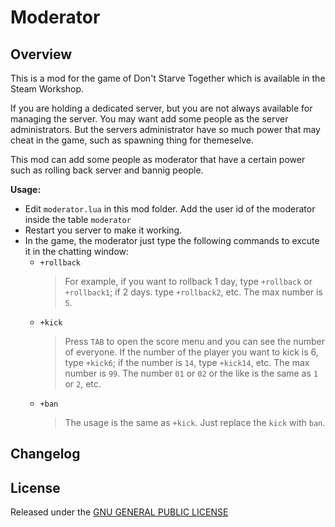 # Moderator

## Overview

This is a mod for the game of Don't Starve Together which is available in the Steam Workshop. 

If you are holding a dedicated server, but you are not always available for managing the server. You may want add some people as the server administrators. But the servers administrator have so much power that may cheat in the game, such as spawning thing for themeselve.

This mod can add some people as moderator that have a certain power such as rolling back server and bannig people.

**Usage:**


- Edit `moderator.lua` in this mod folder. Add the user id of the moderator inside the table `moderator`
- Restart you server to make it working.
- In the game, the moderator just type the following commands to excute it in the chatting window:
	- `+rollback`
		> For example, if you want to rollback 1 day, type `+rollback` or `+rollback1`; if 2 days. type `+rollback2`, etc. The max number is `5`.
    - `+kick`
    	> Press `TAB` to open the score menu and you can see the number of everyone. If the number of the player you want to kick is 6, type `+kick6`; if the number is `14`, type `+kick14`, etc. The max number is `99`. The number `01` or `02` or the like is the same as `1` or `2`, etc.
    - `+ban`
		> The usage is the same as `+kick`. Just replace the `kick` with `ban`.

## Changelog

## License

Released under the [GNU GENERAL PUBLIC LICENSE](https://www.gnu.org/licenses/gpl-3.0.en.html)